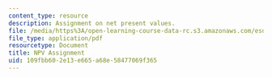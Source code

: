 ```yaml
---
content_type: resource
description: Assignment on net present values.
file: /media/https%3A/open-learning-course-data-rc.s3.amazonaws.com/esd-71-engineering-systems-analysis-for-design-fall-2008/109fbb602e13e665a68e58477069f365_npv.pdf
file_type: application/pdf
resourcetype: Document
title: NPV Assignment
uid: 109fbb60-2e13-e665-a68e-58477069f365
---
```

